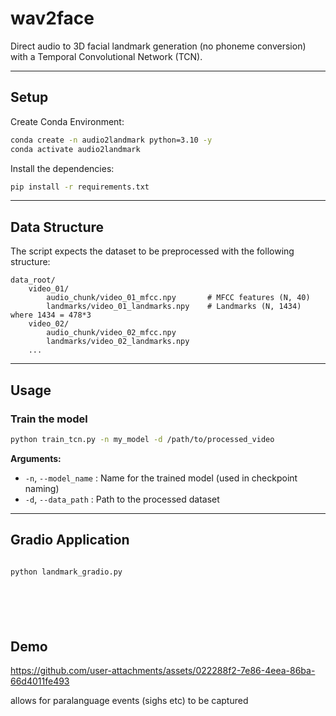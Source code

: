 
# wav2face
Direct audio to 3D facial landmark generation (no phoneme conversion) with a Temporal Convolutional Network (TCN).

---

## Setup

Create Conda Environment:

```bash
conda create -n audio2landmark python=3.10 -y
conda activate audio2landmark
```

Install the dependencies:

```bash
pip install -r requirements.txt
```

---

## Data Structure

The script expects the dataset to be preprocessed with the following structure:



```
data_root/
    video_01/
        audio_chunk/video_01_mfcc.npy       # MFCC features (N, 40)
        landmarks/video_01_landmarks.npy    # Landmarks (N, 1434) where 1434 = 478*3
    video_02/
        audio_chunk/video_02_mfcc.npy
        landmarks/video_02_landmarks.npy
    ...
```

---

## Usage

### Train the model

```bash
python train_tcn.py -n my_model -d /path/to/processed_video
```

**Arguments:**

* `-n`, `--model_name` : Name for the trained model (used in checkpoint naming)
* `-d`, `--data_path` : Path to the processed dataset

---

## Gradio Application 

```bash

python landmark_gradio.py







```
## Demo
https://github.com/user-attachments/assets/022288f2-7e86-4eea-86ba-66d4011fe493

allows for paralanguage events (sighs etc) to be captured
